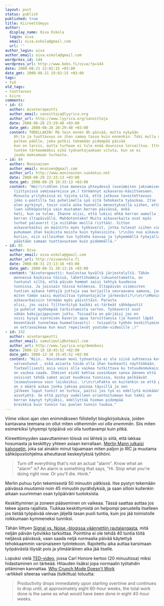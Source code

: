```yaml
---
layout: post
status: publish
published: true
title: Kiireettömyys
author:
  display_name: Oiva Eskola
  login: oiva
  email: oiva.eskola@gmail.com
  url: ''
author_login: oiva
author_email: oiva.eskola@gmail.com
wordpress_id: 144
wordpress_url: http://www.bobs.fi/oiva/?p=144
date: 2008-08-21 22:02:15 +03:00
date_gmt: 2008-08-21 19:02:15 +03:00
tags:
- työ
old_tags:
- tuottavuus
- kiire
comments:
- id: 83
  author: Aivoterapeutti
  author_email: sanoittaja@lyyrica.org
  author_url: http://www.lyyrica.org/sanoittaja
  date: 2008-08-28 23:29:40 +03:00
  date_gmt: 2008-08-28 20:29:40 +03:00
  content: TODELLAKIN! Mä tein ennen 8h päivää, mutta nykyään
    6h:ta ja tuottavuus on ihan samaa tasoa kuin ennenkin. Toki mulla on provikka
    palkan päälle, joka potkii tekemään pidempää päivää
    kun on tarvis, mutta turhaan ei tule enää duunissa lorvailtua. Ittensä
    tuntee tärkeemmäksi eikä työnantajaakaan vituta, kun se ei
    joudu maksamaan turhasta.
- id: 84
  author: Moninainen
  author_email: mnainen@gmail.com
  author_url: http://www.moninainen.vuodatus.net
  date: 2008-08-29 22:33:13 +03:00
  date_gmt: 2008-08-29 19:33:13 +03:00
  content: "Hei!\r\nOlen itse monessa yhteydessä (useimmiten jaksamiseen ja tuottavuuteen
    liittyvissä seminaareissa ym.) törmännyt aikavaras-käsitteeseen.
    Minusta yrityksissä ei tajuta sitä, että jatkuva tavoitettavuus
    joko s-postilla tai puhelimella syö sitä tehokasta työaikaa. Itse
    olen pyrkinyt, tosin vielä aika huonolla menestyksellä siihen, että
    luen sähköposteja vain muutaman kerran päivässä, enkä
    heti, kun se tulee. Ihanne olisi, että lukisi ehkä kerran aamulla ja
    kerran iltapäivällä. Mahdotontako? Muita aikavarkaita ovat myös
    turhat palaverit (ja niitähän meillä riittää). Sitten
    aikavarkaiksi on mainittu myös työkaverit, jotka tulevat siihen viereen
    puhumaan ihan kaikista muista kuin työasioista. \r\nJos nuo aikavarkaat saadaan
    kuriin, niin silloinhan tuo työteho kasvaa ja lyhyemmällä työajalla
    päästään samaan tuottavuuteen kuin pidemmällä."
- id: 85
  author: Oiva
  author_email: oiva.eskola@gmail.com
  author_url: http://oivaeskola.fi
  date: 2008-08-31 23:13:16 +03:00
  date_gmt: 2008-08-31 20:13:16 +03:00
  content: "Aivoterapeutti: kuulostaa hyvältä järjestelyltä. Tähän
    mennessä kaikissa töissä, lähettihommia lukuunottamatta, on
    tuntunut siltä, että päivän hommat saisi tehtyä kuudessa
    tunnissa. Ja joissain töissä kolmessa. Iltapäivän viimeisten
    tuntien aikana tehtyjä juttuja saa korjailla seuraavana aamuna, jne. Mutta
    miten tämän saisi muotoiltua työnantajalle järkevästi?\r\n\r\nMoninainen:
    aikavarkaisiin törmään myös päivittäin. Parasta
    olisi, jos saisi filtteröityä kaikki ei-tärkeät sähköpostit
    ja puhelut myöhempää tarkistamista varten. Työkaverit ovat
    vähän kaksipiippuinen juttu. Toisaalta en pärjäisi jos en
    voisi kysyä viereisen kaverin apua tarvittaessa (ja huonot läpät
    keventävät tunnelmaa huomattavasti) - toisaalta työhön keskittyminen
    on extravaikeaa kun muut repeilevät youtube-videoille ;)"
- id: 332
  author: aivoterapeutti
  author_email: samulimuli@hotmail.com
  author_url: http://www.lyyrica.org/demoboxi
  date: 2008-12-18 18:45:52 +02:00
  date_gmt: 2008-12-18 15:45:52 +02:00
  content: "Niin.. Kovinkaan moni työnantaja ei ole siinä suhteessa kovin
    valveutunut , eikä asiasta taida olla ihan kauheasti näyttöäkään.
    Tieteellisesti asia voisi olla vaikea tutkittava ku totuudenmukaisia vastauksia
    on vaikea saada. Ihmiset eivät kehtaa useinkaan sanoa ääneen että
    voisivat tehdä samat asiat kuudessa tunnissa, koska pelkäävät
    leimautuvansa vain laiskoiksi. \r\n\r\nFakta on kuitenkin se että päivässä
    on x määrä aikaa jonka jaksaa painaa täysillä ja sen
    jälkeen loput tunnit on turhia, paitsi jos työ ei edellytä minkäänlaista
    aivotyötä. Se että pystyy uudelleen orientoitumaan kun takki on
    kerran käynyt tyhjäksi, edellyttää hieman pidempää
    breikkiä kuin tunnin tai puolen tunnin taukoa."
---
```

<p>Viime viikon ajan olen enimmäkseen fiilistellyt blogikirjoituksia, joiden kantavana teemana on ollut miten <em>vähemmän voi olla enemmän</em>. Siis miten esimerkiksi lyhyempi työpäivä voi olla tuottavampi kuin pitkä.</p>
<p>Kiireettömyyden saavuttaminen töissä voi lähteä jo siitä, että lakkaa hosumasta ja keskittyy yhteen asiaan kerrallaan. <a title="43 Folders: Who moved my brain?" href="http://www.43folders.com/2008/08/14/who-moved-my-brain">Merlin Mann julkaisi kalvosetin</a>, joka sai ainakin minut tajuamaan miten paljon jo IRC ja muutama sähköpostiohjelma aiheuttavat keskeytyksiä työhöni.</p>
<blockquote><p>Turn off everything that's not an actual "alarm". Know what an "alarm" is? An alarm is something that says, "Hi. Stop what you're doing right now. Or you'll die. Honk."</p></blockquote>
<p>Merlin puhuu työn tekemisestä 50 minuutin pätkissä. Itse pystyn tekemään päivässä <em>muutamia</em> noin 45 minuutin pyrähdyksiä, ja saan silloin kuitenkin aikaan suurimman osan työpäiväni tuotoksista.</p>
<p>Keskittyminen ja zoneen pääseminen on vaikeaa. Tässä saattaa auttaa jos tekee ajasta rajallista. Tiukkaa keskittymistä on helpompi perustella itselleen jos tietää työpäivää olevan jäljellä tasan puoli tuntia, kuin jos jää toimistolle roikkumaan kymmeneksi tunniksi.</p>
<p>Tähän liittyen <a title="Forbes misses the point of the 4-day work week " href="http://www.37signals.com/svn/posts/1209-forbes-misses-the-point-of-the-4-day-work-week">Signal vs. Noise -blogissa väännettiin rautalangasta</a>, mitä neljän päivän työviikko tarkoittaa. Pointtina ei ole tehdä 40 tuntia töitä neljässä päivässä, vaan saada neljä normaalia päivää käytettyä tehokkaammin varsinaiseen työntekoon. Rajoitettu aika auttaa karsimaan työpäivästä löysät pois ja ylimääräinen aika jää itselle.</p>
<p>Lopuksi vielä <a title="Slowing down in a world built for speed" href="http://ted.com/index.php/talks/carl_honore_praises_slowness.html">TED-video</a>, jossa Carl Honore kertoo (20 minuutissa) miksi hidastaminen on tärkeää. Hitauden lisäksi jopa normaalin työtahdin pitäminen kannattaa. <a href="http://www.igda.org/articles/erobinson_crunch.php">Why Crunch Mode Doesn't Work<br />
</a>-artikkeli siteeraa vanhaa (tutkittua) totuutta:</p>
<blockquote><p>Productivity drops immediately upon starting overtime and continues to drop until, at approximately eight 60-hour weeks, the total work done is the same as what would have been done in eight 40-hour weeks.</p></blockquote>
